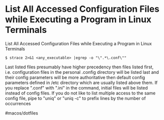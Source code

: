 # List All Accessed Configuration Files while Executing a Program in Linux Terminals

List All Accessed Configuration Files while Executing a Program in Linux Terminals

`$ strace 2>&1 <any_executable> |egrep -o "\".*\.conf\""`

Last listed files presumably have higher precedency then files listed first, i.e. configuration files in the personal .config directory will be listed last and their config parameters will be more authoritative then default config parameters defined in /etc directory which are usually listed above them. If you replace ".conf" with ".ini" in the command, initial files will be listed instead of config files. If you do not like to list multiple access to the same config file, pipe to "uniq" or "uniq -c" to prefix lines by the number of occurrences



#macos/dotfiles	